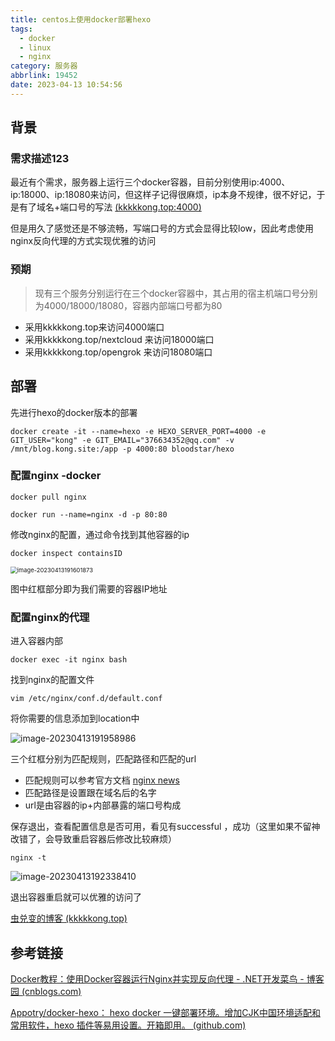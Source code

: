 ```yaml
---
title: centos上使用docker部署hexo
tags:
  - docker
  - linux
  - nginx
category: 服务器
abbrlink: 19452
date: 2023-04-13 10:54:56
---
```


## 背景

### 需求描述123

最近有个需求，服务器上运行三个docker容器，目前分别使用ip:4000、ip:18000、ip:18080来访问，但这样子记得很麻烦，ip本身不规律，很不好记，于是有了域名+端口号的写法 [(kkkkkong.top:4000)](http://kkkkkong.top:4000/)

但是用久了感觉还是不够流畅，写端口号的方式会显得比较low，因此考虑使用nginx反向代理的方式实现优雅的访问

### 预期

> 现有三个服务分别运行在三个docker容器中，其占用的宿主机端口号分别为4000/18000/18080，容器内部端口号都为80

- 采用kkkkkong.top来访问4000端口
- 采用kkkkkong.top/nextcloud 来访问18000端口
- 采用kkkkkong.top/opengrok 来访问18080端口



## 部署

先进行hexo的docker版本的部署

```shell
docker create -it --name=hexo -e HEXO_SERVER_PORT=4000 -e GIT_USER="kong" -e GIT_EMAIL="376634352@qq.com" -v /mnt/blog.kong.site:/app -p 4000:80 bloodstar/hexo
```



### 配置nginx -docker

```shell
docker pull nginx
```

```shell
docker run --name=nginx -d -p 80:80
```

修改nginx的配置，通过命令找到其他容器的ip

```shell
docker inspect containsID
```

<img src="https://cdn.jsdelivr.net/gh/Kong-PR/Typora-picture@latest/img/image-20230413191601873.png" alt="image-20230413191601873" style="zoom: 67%;" />

图中红框部分即为我们需要的容器IP地址

### 配置nginx的代理

进入容器内部

```shell
docker exec -it nginx bash
```

找到nginx的配置文件

```shell
vim /etc/nginx/conf.d/default.conf
```

将你需要的信息添加到location中

![image-20230413191958986](https://cdn.jsdelivr.net/gh/Kong-PR/Typora-picture@latest/img/image-20230413191958986.png)

三个红框分别为匹配规则，匹配路径和匹配的url

- 匹配规则可以参考官方文档 [nginx news](https://nginx.org/)
- 匹配路径是设置跟在域名后的名字
- url是由容器的ip+内部暴露的端口号构成

保存退出，查看配置信息是否可用，看见有successful ，成功（这里如果不留神改错了，会导致重启容器后修改比较麻烦）

```shell
nginx -t
```

![image-20230413192338410](https://cdn.jsdelivr.net/gh/Kong-PR/Typora-picture@latest/img/image-20230413192338410.png)

退出容器重启就可以优雅的访问了

[虫兑变的博客 (kkkkkong.top)](http://www.kkkkkong.top/)





## 参考链接

[Docker教程：使用Docker容器运行Nginx并实现反向代理 - .NET开发菜鸟 - 博客园 (cnblogs.com)](https://www.cnblogs.com/dotnet261010/p/12596185.html)

[Appotry/docker-hexo： hexo docker 一键部署环境。增加CJK中国环境适配和常用软件，hexo 插件等易用设置。开箱即用。 (github.com)](https://github.com/appotry/docker-hexo)